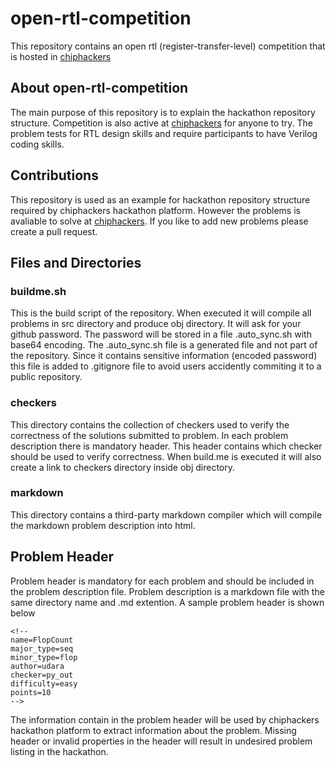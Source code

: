 # open-rtl-competition

This repository contains an open rtl (register-transfer-level) competition that is hosted in [chiphackers](https://chiphackers.com)

## About open-rtl-competition

The main purpose of this repository is to explain the hackathon repository structure.
Competition is also active at [chiphackers](https://chiphackers.com) for anyone to try.
The problem tests for RTL design skills and require participants to have Verilog coding skills.

## Contributions

This repository is used as an example for hackathon repository structure required by chiphackers hackathon platform.
However the problems is avaliable to solve at [chiphackers](https://chipahackers.com).
If you like to add new problems please create a pull request.

## Files and Directories

### buildme.sh

This is the build script of the repository. When executed it will compile all problems in src directory and produce obj directory.
It will ask for your github password. The password will be stored in a file .auto\_sync.sh with base64 encoding. 
The .auto\_sync.sh file is a generated file and not part of the repository. Since it contains sensitive information (encoded password) this file is added to .gitignore file to avoid users accidently commiting it to a public repository.
    
### checkers

This directory contains the collection of checkers used to verify the correctness of the solutions submitted to problem.
In each problem description there is mandatory header. This header contains which checker should be used to verify correctness.
When build.me is executed it will also create a link to checkers directory inside obj directory.

### markdown

This directory contains a third-party markdown compiler which will compile the markdown problem description into html.

## Problem Header

Problem header is mandatory for each problem and should be included in the problem description file. Problem description is a markdown file with the same directory name and .md extention. A sample problem header is shown below

```
<!--
name=FlopCount
major_type=seq
minor_type=flop
author=udara
checker=py_out
difficulty=easy
points=10
-->
```

The information contain in the problem header will be used by chiphackers hackathon platform to extract information about the problem. Missing header or invalid properties in the header will result in undesired problem listing in the hackathon.

